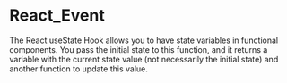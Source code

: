 # React_Event
The React useState Hook allows you to have state variables in functional components. You pass the initial state to this function, and it returns a variable with the current state value (not necessarily the initial state) and another function to update this value.
